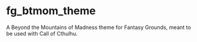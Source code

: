 # fg_btmom_theme
A Beyond the Mountains of Madness theme for Fantasy Grounds, meant to be used with Call of Cthulhu.

